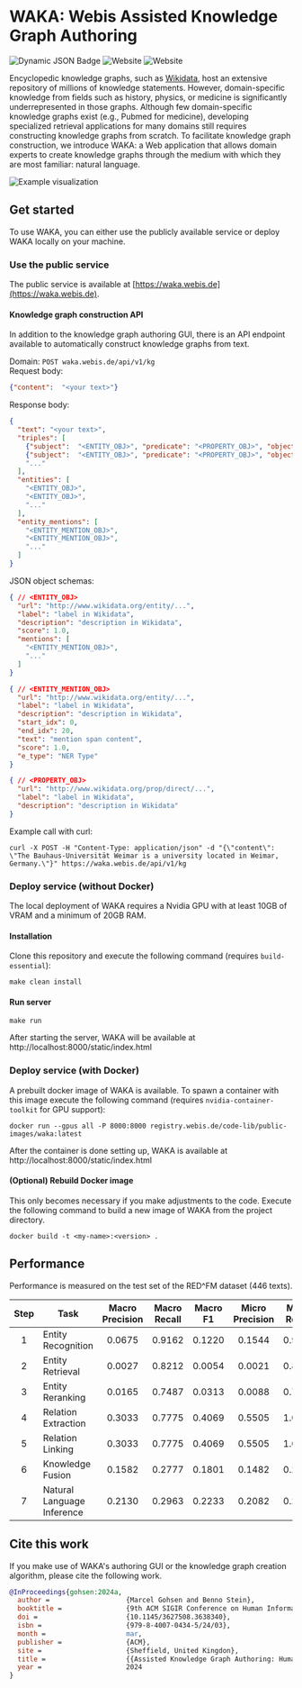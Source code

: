 # WAKA: Webis Assisted Knowledge Graph Authoring

![Dynamic JSON Badge](https://img.shields.io/badge/dynamic/json?url=https%3A%2F%2Fraw.githubusercontent.com%2Fwebis-de%2Fwaka%2Fmain%2Fconfig.json&query=%24.version&color=blue&label=version)
 ![Website](https://img.shields.io/website?url=https%3A%2F%2Fwaka.webis.de%2Fstatic%2Findex.html) ![Website](https://img.shields.io/website?url=https%3A%2F%2Fwaka.webis.de%2Fapi%2Fv1%2Fopenapi.json&label=api)



Encyclopedic knowledge graphs, such as [Wikidata](https://www.wikidata.org/wiki/Wikidata:Main_Page), host an extensive repository of millions of knowledge statements. However, domain-specific knowledge from fields such as history, physics, or medicine is significantly underrepresented in those graphs. Although few domain-specific knowledge graphs exist (e.g., Pubmed for medicine), developing specialized retrieval applications for many domains still requires constructing knowledge graphs from scratch. To facilitate knowledge graph construction, we introduce WAKA: a Web application that allows domain experts to create knowledge graphs through the medium with which they are most familiar: natural language.  

![Example visualization](kg-visualization.png)

## Get started

To use WAKA, you can either use the publicly available service or deploy WAKA locally on your machine. 

### Use the public service

The public service is available at [https://waka.webis.de](https://waka.webis.de).

#### Knowledge graph construction API

In addition to the knowledge graph authoring GUI, there is an API endpoint available to automatically construct knowledge graphs from text.
 
Domain: `POST waka.webis.de/api/v1/kg`    
Request body: 
```json
{"content":  "<your text>"}
```  
Response body:
```json
{
  "text": "<your text>",
  "triples": [
    {"subject":  "<ENTITY_OBJ>", "predicate": "<PROPERTY_OBJ>", "object":  "<ENTITY_OBJ>"},
    {"subject":  "<ENTITY_OBJ>", "predicate": "<PROPERTY_OBJ>", "object":  "<ENTITY_OBJ>"},
    "..."
  ],
  "entities": [
    "<ENTITY_OBJ>",
    "<ENTITY_OBJ>",
    "..."
  ],
  "entity_mentions": [
    "<ENTITY_MENTION_OBJ>",
    "<ENTITY_MENTION_OBJ>",
    "..."
  ]
}
```
JSON object schemas:
```json
{ // <ENTITY_OBJ>
  "url": "http://www.wikidata.org/entity/...",
  "label": "label in Wikidata",
  "description": "description in Wikidata",
  "score": 1.0,
  "mentions": [
    "<ENTITY_MENTION_OBJ>",
    "..."
  ]
}
```

```json
{ // <ENTITY_MENTION_OBJ>
  "url": "http://www.wikidata.org/entity/...",
  "label": "label in Wikidata",
  "description": "description in Wikidata",
  "start_idx": 0,
  "end_idx": 20, 
  "text": "mention span content",
  "score": 1.0,
  "e_type": "NER Type"
}
```

```json
{ // <PROPERTY_OBJ>
  "url": "http://www.wikidata.org/prop/direct/...",
  "label": "label in Wikidata",
  "description": "description in Wikidata"
}
```

Example call with curl:
```shell
curl -X POST -H "Content-Type: application/json" -d "{\"content\":  \"The Bauhaus-Universität Weimar is a university located in Weimar, Germany.\"}" https://waka.webis.de/api/v1/kg

```

### Deploy service (without Docker)

The local deployment of WAKA requires a Nvidia GPU with at least 10GB of VRAM and a minimum of 20GB RAM.   

#### Installation

Clone this repository and execute the following command (requires `build-essential`):
```shell
make clean install
```

#### Run server

```shell
make run
```

After starting the server, WAKA will be available at http://localhost:8000/static/index.html

### Deploy service (with Docker)

A prebuilt docker image of WAKA is available. To spawn a container with this image execute the following command (requires `nvidia-container-toolkit` for GPU support):
```shell
docker run --gpus all -P 8000:8000 registry.webis.de/code-lib/public-images/waka:latest
```

After the container is done setting up, WAKA is available at http://localhost:8000/static/index.html

#### (Optional) Rebuild Docker image
This only becomes necessary if you make adjustments to the code. Execute the following command to build a new image of WAKA from the project directory.
```shell
docker build -t <my-name>:<version> . 
```
## Performance

Performance is measured on the test set of the RED^FM dataset (446 texts). 


| Step | Task                       | Macro<br/>Precision | Macro<br/>Recall | Macro<br/>F1 | Micro<br/>Precision | Micro<br/>Recall | Micro<br/>F1 |
|:----:|----------------------------|:-------------------:|:----------------:|:------------:|:-------------------:|:----------------:|:------------:|
|  1   | Entity Recognition         |       0.0675        |      0.9162      |    0.1220    |       0.1544        |      0.9892      |    0.2671    |
|  2   | Entity Retrieval           |       0.0027        |      0.8212      |    0.0054    |       0.0021        |      0.8287      |    0.0042    |
|  3   | Entity Reranking           |       0.0165        |      0.7487      |    0.0313    |       0.0088        |      0.7544      |    0.0175    |
|  4   | Relation Extraction        |       0.3033        |      0.7775      |    0.4069    |       0.5505        |      1.0000      |    0.7101    |
|  5   | Relation Linking           |       0.3033        |      0.7775      |    0.4069    |       0.5505        |      1.0000      |    0.7101    |
|  6   | Knowledge Fusion           |       0.1582        |      0.2777      |    0.1801    |       0.1482        |      0.2771      |    0.1931    |
|  7   | Natural Language Inference |       0.2130        |      0.2963      |    0.2233    |       0.2082        |      0.2994      |    0.2456    |


## Cite this work
If you make use of WAKA's authoring GUI or the knowledge graph creation algorithm, please cite the following work.
```bibtex
@InProceedings{gohsen:2024a,
  author =                   {Marcel Gohsen and Benno Stein},
  booktitle =                {9th ACM SIGIR Conference on Human Information Interaction and Retrieval (CHIIR 2024)},
  doi =                      {10.1145/3627508.3638340},
  isbn =                     {979-8-4007-0434-5/24/03},
  month =                    mar,
  publisher =                {ACM},
  site =                     {Sheffield, United Kingdon},
  title =                    {{Assisted Knowledge Graph Authoring: Human-Supervised Knowledge Graph Construction from Natural Language}},
  year =                     2024
}
```

